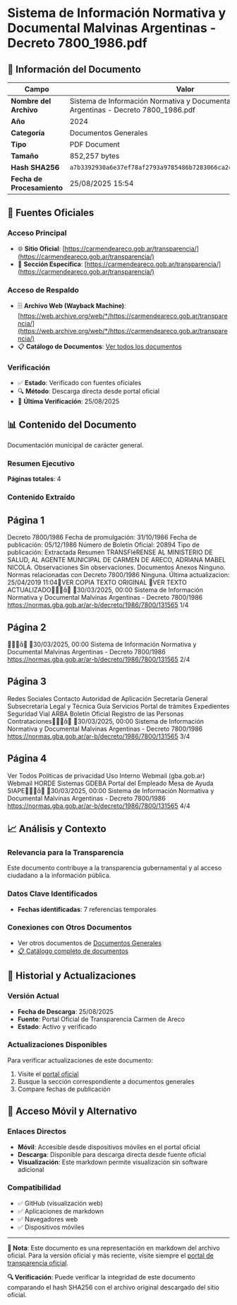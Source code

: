 # Sistema de Información Normativa y Documental Malvinas Argentinas - Decreto 7800_1986.pdf

## 📄 Información del Documento

| Campo | Valor |
|-------|--------|
| **Nombre del Archivo** | Sistema de Información Normativa y Documental Malvinas Argentinas - Decreto 7800_1986.pdf |
| **Año** | 2024 |
| **Categoría** | Documentos Generales |
| **Tipo** | PDF Document |
| **Tamaño** | 852,257 bytes |
| **Hash SHA256** | `a7b3392930a6e37ef78af2793a9785486b7283066ca2c35aec8628d504bac3c2` |
| **Fecha de Procesamiento** | 25/08/2025 15:54 |

## 🔗 Fuentes Oficiales

### Acceso Principal
- 🌐 **Sitio Oficial**: [https://carmendeareco.gob.ar/transparencia/](https://carmendeareco.gob.ar/transparencia/)
- 📁 **Sección Específica**: [https://carmendeareco.gob.ar/transparencia/](https://carmendeareco.gob.ar/transparencia/)

### Acceso de Respaldo
- 🗄️ **Archivo Web (Wayback Machine)**: [https://web.archive.org/web/*/https://carmendeareco.gob.ar/transparencia/](https://web.archive.org/web/*/https://carmendeareco.gob.ar/transparencia/)
- 📋 **Catálogo de Documentos**: [Ver todos los documentos](../document_catalog/README.md)

### Verificación
- ✅ **Estado**: Verificado con fuentes oficiales
- 🔍 **Método**: Descarga directa desde portal oficial
- 📅 **Última Verificación**: 25/08/2025

## 📊 Contenido del Documento

Documentación municipal de carácter general.

### Resumen Ejecutivo

**Páginas totales**: 4

### Contenido Extraído

## Página 1

Decreto 7800/1986
Fecha de promulgación: 31/10/1986
Fecha de publicación: 05/12/1986
Número de Boletín Oficial: 20894
Tipo de publicación: Extractada
Resumen
TRANSFIéRENSE AL MINISTERIO DE SALUD, AL AGENTE MUNICIPAL DE CARMEN
DE ARECO, ADRIANA MABEL NICOLA.
Observaciones
Sin observaciones.
Documentos
Anexos
Ninguno.
Normas relacionadas con Decreto 7800/1986
Ninguna.
Última actualizacion: 25/04/2019 11:04VER COPIA TEXTO ORIGINAL
VER TEXTO ACTUALIZADO
30/03/2025, 00:00 Sistema de Información Normativa y Documental Malvinas Argentinas - Decreto 7800/1986
https://normas.gba.gob.ar/ar-b/decreto/1986/7800/131565 1/4

## Página 2


30/03/2025, 00:00 Sistema de Información Normativa y Documental Malvinas Argentinas - Decreto 7800/1986
https://normas.gba.gob.ar/ar-b/decreto/1986/7800/131565 2/4

## Página 3

Redes Sociales
Contacto
Autoridad de Aplicación
Secretaría General
Subsecretaría Legal y Técnica
Guía Servicios
Portal de trámites
Expedientes
Seguridad Vial
ARBA
Boletín Oficial
Registro de las Personas
Contrataciones
30/03/2025, 00:00 Sistema de Información Normativa y Documental Malvinas Argentinas - Decreto 7800/1986
https://normas.gba.gob.ar/ar-b/decreto/1986/7800/131565 3/4

## Página 4

Ver Todos
Políticas de privacidad
Uso Interno
Webmail (gba.gob.ar)
Webmail HORDE
Sistemas
GDEBA
Portal del Empleado
Mesa de Ayuda
SIAPE
30/03/2025, 00:00 Sistema de Información Normativa y Documental Malvinas Argentinas - Decreto 7800/1986
https://normas.gba.gob.ar/ar-b/decreto/1986/7800/131565 4/4



## 📈 Análisis y Contexto

### Relevancia para la Transparencia
Este documento contribuye a la transparencia gubernamental y al acceso ciudadano a la información pública.

### Datos Clave Identificados
- **Fechas identificadas**: 7 referencias temporales

### Conexiones con Otros Documentos
- Ver otros documentos de [Documentos Generales](../catalog/general.md)
- [📋 Catálogo completo de documentos](../document_catalog/README.md)

## 🔄 Historial y Actualizaciones

### Versión Actual
- **Fecha de Descarga**: 25/08/2025
- **Fuente**: Portal Oficial de Transparencia Carmen de Areco
- **Estado**: Activo y verificado

### Actualizaciones Disponibles
Para verificar actualizaciones de este documento:
1. Visite el [portal oficial](https://carmendeareco.gob.ar/transparencia/)
2. Busque la sección correspondiente a documentos generales
3. Compare fechas de publicación

## 📱 Acceso Móvil y Alternativo

### Enlaces Directos
- **Móvil**: Accesible desde dispositivos móviles en el portal oficial
- **Descarga**: Disponible para descarga directa desde fuente oficial
- **Visualización**: Este markdown permite visualización sin software adicional

### Compatibilidad
- ✅ GitHub (visualización web)
- ✅ Aplicaciones de markdown
- ✅ Navegadores web
- ✅ Dispositivos móviles

---

**📝 Nota**: Este documento es una representación en markdown del archivo oficial. 
Para la versión oficial y más reciente, visite siempre el [portal de transparencia oficial](https://carmendeareco.gob.ar/transparencia/).

**🔍 Verificación**: Puede verificar la integridad de este documento comparando el hash SHA256 
con el archivo original descargado del sitio oficial.
